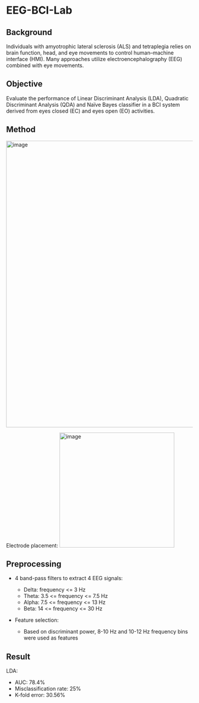 # EEG-BCI-Lab

## Background
Individuals with amyotrophic lateral sclerosis (ALS) and tetraplegia relies on brain function, head, and eye movements to control human–machine interface (HMI). Many approaches utilize electroencephalography (EEG) combined with eye movements. 

## Objective
Evaluate the performance of Linear Discriminant Analysis (LDA), Quadratic Discriminant Analysis (QDA) and Naïve Bayes classifier in a BCI system derived from eyes closed (EC) and eyes open (EO) activities.

## Method
<img width="773" alt="image" src="https://github.com/learnindya/EEG-BCI-Lab/assets/105585813/6b4c41f1-38bb-4922-9d45-ab9dfd0e25a2">

Electrode placement:
<img width="310" alt="image" src="https://github.com/learnindya/EEG-BCI-Lab/assets/105585813/6aeb4cf3-1373-4223-b32e-b81d0ac68b0e">

## Preprocessing
* 4 band-pass filters to extract 4 EEG signals:
  - Delta: frequency <= 3 Hz
  - Theta: 3.5 <= frequency <= 7.5 Hz
  - Alpha: 7.5 <= frequency <= 13 Hz
  - Beta: 14 <= frequency <= 30 Hz

* Feature selection:
  - Based on discriminant power, 8-10 Hz and 10-12 Hz frequency bins were used as features

## Result
LDA:
- AUC: 78.4%
- Misclassification rate: 25% 
- K-fold error: 30.56%
